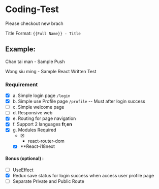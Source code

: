 # Coding-Test

Please checkout new brach

Title Format: `{{Full Name}} - Title`

## Example:

  Chan tai man - Sample Push
  
  Wong siu ming - Sample React Written Test
### Requirement

- [x] a. Simple login page `/login`
- [x] b. Simple use Profile page `/profile`
                     -- Must after login success
- [ ] c. Simple welcome page
- [ ] d. Responsive web
- [x] e. Routing for page navigation
- [x] f.  Support 2 languages **fr,en**
- [x] g.  Modules Required
     - [x] * react-router-dom
     - [x] **React-i18next

#### Bonus (optional) :

- [ ] UseEffect
- [x] Redux save status for login success when access user profile page
- [ ] Separate Private and Public Route